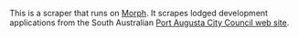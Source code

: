 This is a scraper that runs on [Morph](https://morph.io).  It scrapes lodged development applications from the South Australian [Port Augusta City Council web site](https://www.portaugusta.sa.gov.au).
